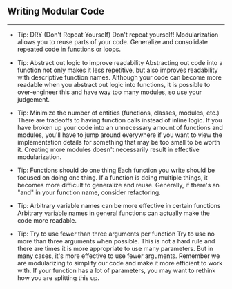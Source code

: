 Writing Modular Code
---
---

* Tip: DRY (Don't Repeat Yourself)
Don't repeat yourself! Modularization allows you to reuse parts of your code. Generalize and consolidate repeated code in functions or loops.

* Tip: Abstract out logic to improve readability
Abstracting out code into a function not only makes it less repetitive, but also improves readability with descriptive function names. Although your code can become more readable when you abstract out logic into functions, it is possible to over-engineer this and have way too many modules, so use your judgement.

* Tip: Minimize the number of entities (functions, classes, modules, etc.)
There are tradeoffs to having function calls instead of inline logic. If you have broken up your code into an unnecessary amount of functions and modules, you'll have to jump around everywhere if you want to view the implementation details for something that may be too small to be worth it. Creating more modules doesn't necessarily result in effective modularization.

* Tip: Functions should do one thing
Each function you write should be focused on doing one thing. If a function is doing multiple things, it becomes more difficult to generalize and reuse. Generally, if there's an "and" in your function name, consider refactoring.

* Tip: Arbitrary variable names can be more effective in certain functions
Arbitrary variable names in general functions can actually make the code more readable.

* Tip: Try to use fewer than three arguments per function
Try to use no more than three arguments when possible. This is not a hard rule and there are times it is more appropriate to use many parameters. But in many cases, it's more effective to use fewer arguments. Remember we are modularizing to simplify our code and make it more efficient to work with. If your function has a lot of parameters, you may want to rethink how you are splitting this up.
